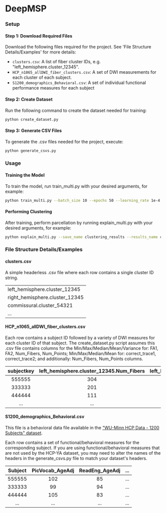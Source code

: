 # DeepMSP

### Setup

#### Step 1: Download Required Files

Download the following files required for the project. See 'File Structure Details/Examples' for more details:

- `clusters.csv`: A list of fiber cluster IDs, e.g. "left_hemisphere.cluster_12345".
- `HCP_n1065_allDWI_fiber_clusters.csv`: A set of DWI measurements for each cluster of each subject.
- `S1200_demographics_Behavioral.csv`: A set of individual functional performance measures for each subject

#### Step 2: Create Dataset

Run the following command to create the dataset needed for training:

```bash
python create_dataset.py
```

#### Step 3: Generate CSV Files

To generate the .csv files needed for the project, execute:

```bash
python generate_csvs.py
```

### Usage

#### Training the Model

To train the model, run train_multi.py with your desired arguments, for example:

```bash
python train_multi.py --batch_size 10 --epochs 50 --learning_rate 1e-4 --input_channels 1940 --results_dir ./results --dataset_dir new_dataset --dropout 10 --save_name cerebellum_optimised_transformer
```

#### Performing Clustering

After training, perform parcellation by running explain_multi.py with your desired arguments, for example:

```bash
python explain_multi.py --save_name clustering_results --results_name cerebellum_optimised_transformer --model transformer --bilateral
```

### File Structure Details/Examples

#### clusters.csv

A simple headerless .csv file where each row contains a single cluster ID string.

|                                |
|--------------------------------|
| left_hemisphere.cluster_12345  |
| right_hemisphere.cluster_12345 |
| commissural.cluster_54321      |
| ...                            |

#### HCP_n1065_allDWI_fiber_clusters.csv

Each row contains a subject ID followed by a variety of DWI measures for each cluster ID of that subject. The create_dataset.py script assumes this .csv file contains columns for the Min/Max/Median/Mean/Variance for: FA1, FA2, Num_Fibers, Num_Points; Min/Max/Median/Mean for: correct_trace1, correct_trace2; and additionally: Num_Fibers, Num_Points columns.

| subjectkey | left_hemisphere.cluster_12345.Num_Fibers | left_hemisphere.cluster_12345.FA1.Mean | ... | right_hemisphere.cluster_12345.NumFibers | ... |
|:----------:|:----------------------------------------:|:--------------------------------------:|:---:|:----------------------------------------:|:---:|
|   555555   |                    304                   |                  0.34                  | ... |                    403                   | ... |
|   333333   |                    201                   |                  0.55                  | ... |                    204                   | ... |
|   444444   |                    111                   |                  0.32                  | ... |                    112                   | ... |
|     ...    |                    ...                   |                   ...                  | ... |                    ...                   | ... |

#### S1200_demographics_Behavioral.csv

This file is a behavioral data file available in the ["WU-Minn HCP Data - 1200 Subjects" dataset](https://www.humanconnectome.org/study/hcp-young-adult/document/1200-subjects-data-release).

Each row contains a set of functional/behavioral measures for the corresponding subject. If you are using functional/behavioral measures that are not used by the HCP-YA dataset, you may need to alter the names of the headers in the generate_csvs.py file to match your dataset's headers.

| Subject | PicVocab_AgeAdj | ReadEng_AgeAdj | ... |
|:-------:|:---------------:|:--------------:|:---:|
|  555555 |       102       |       85       | ... |
|  333333 |        99       |       94       | ... |
|  444444 |       105       |       83       | ... |
|   ...   |       ...       |       ...      | ... |
